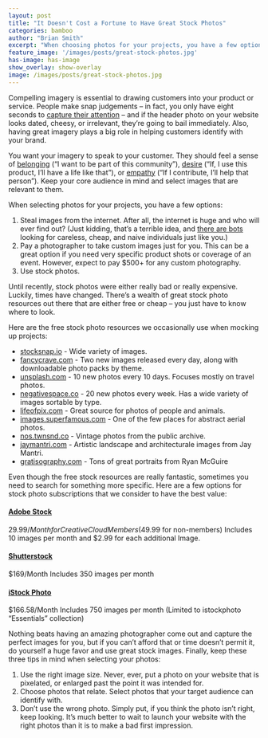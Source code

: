 ```yaml
---
layout: post
title: "It Doesn't Cost a Fortune to Have Great Stock Photos"
categories: bamboo
author: "Brian Smith"
excerpt: "When choosing photos for your projects, you have a few options"
feature_image: '/images/posts/great-stock-photos.jpg'
has-image: has-image
show_overlay: show-overlay
image: /images/posts/great-stock-photos.jpg
---
```


Compelling imagery is essential to drawing customers into your product or service. People make snap judgements – in fact, you only have eight seconds to [capture their attention](http://time.com/3858309/attention-spans-goldfish/) – and if the header photo on your website looks dated, cheesy, or irrelevant, they’re going to bail immediately. Also, having great imagery plays a big role in helping customers identify with your brand. 

You want your imagery to speak to your customer. They should feel a sense of [belonging](http://www.abelandcole.co.uk/) (“I want to be part of this community”), [desire](https://www.marinelayer.com/) (“If, I use this product, I’ll have a life like that”), or [empathy](http://www.toms.com/) (“If I contribute, I’ll help that person”). Keep your core audience in mind and select images that are relevant to them. 

When selecting photos for your projects, you have a few options:

1. Steal images from the internet. After all, the internet is huge and who will ever find out? (Just kidding, that’s a terrible idea, and [there are bots](http://www.isba.org/ibj/2014/11/lawpulse/yourclientgotgettyimagesdemandlette) looking for careless, cheap, and naive individuals just like you.)
2. Pay a photographer to take custom images just for you. This can be a great option if you need very specific product shots or coverage of an event. However, expect to pay $500+ for any custom photography.
3. Use stock photos. 

Until recently, stock photos were either really bad or really expensive. Luckily, times have changed. There’s a wealth of great stock photo resources out there that are either free or cheap – you just have to know where to look. 

Here are the free stock photo resources we occasionally use when mocking up projects:

- [stocksnap.io](https://stocksnap.io) - Wide variety of images.
- [fancycrave.com](http://fancycrave.com/) - Two new images released every day, along with downloadable photo packs by theme.
- [unsplash.com](https://unsplash.com/) - 10 new photos every 10 days. Focuses mostly on travel photos.
- [negativespace.co](http://negativespace.co/) - 20 new photos every week. Has a wide variety of images sortable by type.
- [lifeofpix.com](http://www.lifeofpix.com/) - Great source for photos of people and animals.
- [images.superfamous.com](http://images.superfamous.com/) - One of the few places for abstract aerial photos.
- [nos.twnsnd.co](http://nos.twnsnd.co/) - Vintage photos from the public archive.
- [jaymantri.com](http://jaymantri.com/) - Artistic landscape and architecturale images from Jay Mantri.
- [gratisography.com](http://www.gratisography.com/) - Tons of great portraits from Ryan McGuire

Even though the free stock resources are really fantastic, sometimes you need to search for something more specific. Here are a few options for stock photo subscriptions that we consider to have the best value: 

#### [Adobe Stock](http://stock.adobe.com)
$29.99/Month for Creative Cloud Members ($49.99 for non-members)
Includes 10 images per month and $2.99 for each additional Image.

#### [Shutterstock](http://www.shutterstock.com/)
$169/Month
Includes 350 images per month

#### [iStock Photo](http://www.istockphoto.com/)
$166.58/Month 
Includes 750 images per month (Limited to istockphoto “Essentials” collection)

Nothing beats having an amazing photographer come out and capture the perfect images for you, but if you can’t afford that or time doesn’t permit it, do yourself a huge favor and use great stock images. Finally, keep these three tips in mind when selecting your photos:

1. Use the right image size. Never, ever, put a photo on your website that is pixelated, or enlarged past the point it was intended for.
2. Choose photos that relate. Select photos that your target audience can identify with.
3. Don’t use the wrong photo. Simply put, if you think the photo isn’t right, keep looking. It’s much better to wait to launch your website with the right photos than it is to make a bad first impression. 


